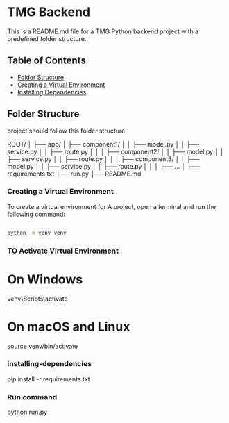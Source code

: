 # TMG Backend 

This is a README.md file for a TMG Python backend project with a predefined folder structure.

## Table of Contents

- [Folder Structure](#folder-structure)
- [Creating a Virtual Environment](#creating-a-virtual-environment)
- [Installing Dependencies](#installing-dependencies)

## Folder Structure

project should follow this folder structure:

ROOT/
│
├── app/
│ ├── component1/
│ │ ├── model.py
│ │ ├── service.py
│ │ ├── route.py
│ │
│ ├── component2/
│ │ ├── model.py
│ │ ├── service.py
│ │ ├── route.py
│ │
│ ├── component3/
│ │ ├── model.py
│ │ ├── service.py
│ │ ├── route.py
│ │
│ ├── ...
│
├── requirements.txt
├── run.py
├── README.md

### Creating a Virtual Environment

To create a virtual environment for A project, open a terminal and run the following command:

```bash

python -m venv venv 

```
### TO Activate Virtual Environment

# On Windows
venv\Scripts\activate

# On macOS and Linux
source venv/bin/activate

### installing-dependencies

pip install -r requirements.txt

### Run command 
python run.py